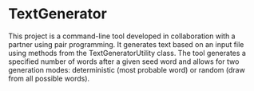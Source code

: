 # TextGenerator
This project is a command-line tool developed in collaboration with a partner using pair programming. It generates text based on an input file using methods from the TextGeneratorUtility class. The tool generates a specified number of words after a given seed word and allows for two generation modes: deterministic (most probable word) or random (draw from all possible words).
